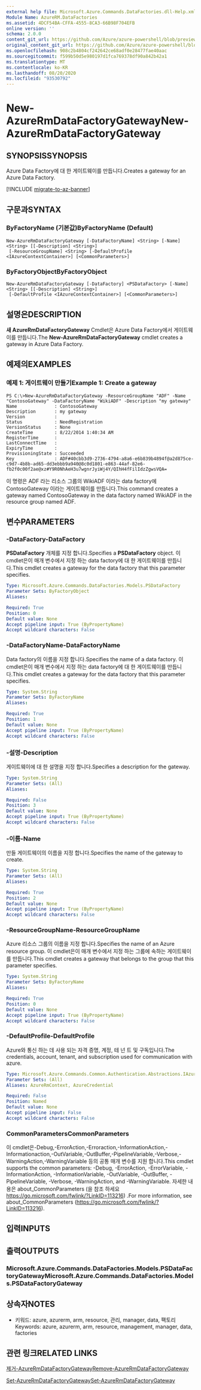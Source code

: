```yaml
---
external help file: Microsoft.Azure.Commands.DataFactories.dll-Help.xml
Module Name: AzureRM.DataFactories
ms.assetid: 4DCF54BA-CFFA-4555-8CA3-66B98F704EFB
online version: ''
schema: 2.0.0
content_git_url: https://github.com/Azure/azure-powershell/blob/preview/src/ResourceManager/DataFactories/Commands.DataFactories/help/New-AzureRmDataFactoryGateway.md
original_content_git_url: https://github.com/Azure/azure-powershell/blob/preview/src/ResourceManager/DataFactories/Commands.DataFactories/help/New-AzureRmDataFactoryGateway.md
ms.openlocfilehash: 908c2b4804cf242642ce68adf0e28477fae40aac
ms.sourcegitcommit: f599b50d5e980197d1fca769378df90a842b42a1
ms.translationtype: MT
ms.contentlocale: ko-KR
ms.lasthandoff: 08/20/2020
ms.locfileid: "93530792"
---
```

# <span data-ttu-id="fc0b8-101">New-AzureRmDataFactoryGateway</span><span class="sxs-lookup"><span data-stu-id="fc0b8-101">New-AzureRmDataFactoryGateway</span></span>

## <span data-ttu-id="fc0b8-102">SYNOPSIS</span><span class="sxs-lookup"><span data-stu-id="fc0b8-102">SYNOPSIS</span></span>
<span data-ttu-id="fc0b8-103">Azure Data Factory에 대 한 게이트웨이를 만듭니다.</span><span class="sxs-lookup"><span data-stu-id="fc0b8-103">Creates a gateway for an Azure Data Factory.</span></span>

[!INCLUDE [migrate-to-az-banner](../../includes/migrate-to-az-banner.md)]

## <span data-ttu-id="fc0b8-104">구문과</span><span class="sxs-lookup"><span data-stu-id="fc0b8-104">SYNTAX</span></span>

### <span data-ttu-id="fc0b8-105">ByFactoryName (기본값)</span><span class="sxs-lookup"><span data-stu-id="fc0b8-105">ByFactoryName (Default)</span></span>
```
New-AzureRmDataFactoryGateway [-DataFactoryName] <String> [-Name] <String> [[-Description] <String>]
 [-ResourceGroupName] <String> [-DefaultProfile <IAzureContextContainer>] [<CommonParameters>]
```

### <span data-ttu-id="fc0b8-106">ByFactoryObject</span><span class="sxs-lookup"><span data-stu-id="fc0b8-106">ByFactoryObject</span></span>
```
New-AzureRmDataFactoryGateway [-DataFactory] <PSDataFactory> [-Name] <String> [[-Description] <String>]
 [-DefaultProfile <IAzureContextContainer>] [<CommonParameters>]
```

## <span data-ttu-id="fc0b8-107">설명은</span><span class="sxs-lookup"><span data-stu-id="fc0b8-107">DESCRIPTION</span></span>
<span data-ttu-id="fc0b8-108">**새 AzureRmDataFactoryGateway** Cmdlet은 Azure Data Factory에서 게이트웨이를 만듭니다.</span><span class="sxs-lookup"><span data-stu-id="fc0b8-108">The **New-AzureRmDataFactoryGateway** cmdlet creates a gateway in Azure Data Factory.</span></span>

## <span data-ttu-id="fc0b8-109">예제의</span><span class="sxs-lookup"><span data-stu-id="fc0b8-109">EXAMPLES</span></span>

### <span data-ttu-id="fc0b8-110">예제 1: 게이트웨이 만들기</span><span class="sxs-lookup"><span data-stu-id="fc0b8-110">Example 1: Create a gateway</span></span>
```
PS C:\>New-AzureRmDataFactoryGateway -ResourceGroupName "ADF" -Name "ContosoGateway" -DataFactoryName "WikiADF" -Description "my gateway"
Name              : ContosoGateway
Description       : my gateway
Version           : 
Status            : NeedRegistration
VersionStatus     : None
CreateTime        : 8/22/2014 1:40:34 AM
RegisterTime      : 
LastConnectTime   : 
ExpiryTime        : 
ProvisioningState : Succeeded
Key               : ADF#40cbb3d9-2736-4794-a8a6-e6b839b4894f@a2d875ce-c9d7-4b8b-ad65-dd3ebbb9a940@8c0d1801-e863-44af-82e6-fb2f0c00f2ae@xz#Y9R0NhAeH3u7wgnrJyiWj4Y/QIhH4fFilIdzZgwsVQA=
```

<span data-ttu-id="fc0b8-111">이 명령은 ADF 라는 리소스 그룹의 WikiADF 이라는 data factory에 ContosoGateway 이라는 게이트웨이를 만듭니다.</span><span class="sxs-lookup"><span data-stu-id="fc0b8-111">This command creates a gateway named ContosoGateway in the data factory named WikiADF in the resource group named ADF.</span></span>

## <span data-ttu-id="fc0b8-112">변수</span><span class="sxs-lookup"><span data-stu-id="fc0b8-112">PARAMETERS</span></span>

### <span data-ttu-id="fc0b8-113">-DataFactory</span><span class="sxs-lookup"><span data-stu-id="fc0b8-113">-DataFactory</span></span>
<span data-ttu-id="fc0b8-114">**PSDataFactory** 개체를 지정 합니다.</span><span class="sxs-lookup"><span data-stu-id="fc0b8-114">Specifies a **PSDataFactory** object.</span></span>
<span data-ttu-id="fc0b8-115">이 cmdlet은이 매개 변수에서 지정 하는 data factory에 대 한 게이트웨이를 만듭니다.</span><span class="sxs-lookup"><span data-stu-id="fc0b8-115">This cmdlet creates a gateway for the data factory that this parameter specifies.</span></span>

```yaml
Type: Microsoft.Azure.Commands.DataFactories.Models.PSDataFactory
Parameter Sets: ByFactoryObject
Aliases: 

Required: True
Position: 0
Default value: None
Accept pipeline input: True (ByPropertyName)
Accept wildcard characters: False
```

### <span data-ttu-id="fc0b8-116">-DataFactoryName</span><span class="sxs-lookup"><span data-stu-id="fc0b8-116">-DataFactoryName</span></span>
<span data-ttu-id="fc0b8-117">Data factory의 이름을 지정 합니다.</span><span class="sxs-lookup"><span data-stu-id="fc0b8-117">Specifies the name of a data factory.</span></span>
<span data-ttu-id="fc0b8-118">이 cmdlet은이 매개 변수에서 지정 하는 data factory에 대 한 게이트웨이를 만듭니다.</span><span class="sxs-lookup"><span data-stu-id="fc0b8-118">This cmdlet creates a gateway for the data factory that this parameter specifies.</span></span>

```yaml
Type: System.String
Parameter Sets: ByFactoryName
Aliases: 

Required: True
Position: 1
Default value: None
Accept pipeline input: True (ByPropertyName)
Accept wildcard characters: False
```

### <span data-ttu-id="fc0b8-119">-설명</span><span class="sxs-lookup"><span data-stu-id="fc0b8-119">-Description</span></span>
<span data-ttu-id="fc0b8-120">게이트웨이에 대 한 설명을 지정 합니다.</span><span class="sxs-lookup"><span data-stu-id="fc0b8-120">Specifies a description for the gateway.</span></span>

```yaml
Type: System.String
Parameter Sets: (All)
Aliases: 

Required: False
Position: 3
Default value: None
Accept pipeline input: True (ByPropertyName)
Accept wildcard characters: False
```

### <span data-ttu-id="fc0b8-121">-이름</span><span class="sxs-lookup"><span data-stu-id="fc0b8-121">-Name</span></span>
<span data-ttu-id="fc0b8-122">만들 게이트웨이의 이름을 지정 합니다.</span><span class="sxs-lookup"><span data-stu-id="fc0b8-122">Specifies the name of the gateway to create.</span></span>

```yaml
Type: System.String
Parameter Sets: (All)
Aliases: 

Required: True
Position: 2
Default value: None
Accept pipeline input: True (ByPropertyName)
Accept wildcard characters: False
```

### <span data-ttu-id="fc0b8-123">-ResourceGroupName</span><span class="sxs-lookup"><span data-stu-id="fc0b8-123">-ResourceGroupName</span></span>
<span data-ttu-id="fc0b8-124">Azure 리소스 그룹의 이름을 지정 합니다.</span><span class="sxs-lookup"><span data-stu-id="fc0b8-124">Specifies the name of an Azure resource group.</span></span>
<span data-ttu-id="fc0b8-125">이 cmdlet은이 매개 변수에서 지정 하는 그룹에 속하는 게이트웨이를 만듭니다.</span><span class="sxs-lookup"><span data-stu-id="fc0b8-125">This cmdlet creates a gateway that belongs to the group that this parameter specifies.</span></span>

```yaml
Type: System.String
Parameter Sets: ByFactoryName
Aliases: 

Required: True
Position: 0
Default value: None
Accept pipeline input: True (ByPropertyName)
Accept wildcard characters: False
```

### <span data-ttu-id="fc0b8-126">-DefaultProfile</span><span class="sxs-lookup"><span data-stu-id="fc0b8-126">-DefaultProfile</span></span>
<span data-ttu-id="fc0b8-127">Azure와 통신 하는 데 사용 되는 자격 증명, 계정, 테 넌 트 및 구독입니다.</span><span class="sxs-lookup"><span data-stu-id="fc0b8-127">The credentials, account, tenant, and subscription used for communication with azure.</span></span>

```yaml
Type: Microsoft.Azure.Commands.Common.Authentication.Abstractions.IAzureContextContainer
Parameter Sets: (All)
Aliases: AzureRmContext, AzureCredential

Required: False
Position: Named
Default value: None
Accept pipeline input: False
Accept wildcard characters: False
```

### <span data-ttu-id="fc0b8-128">CommonParameters</span><span class="sxs-lookup"><span data-stu-id="fc0b8-128">CommonParameters</span></span>
<span data-ttu-id="fc0b8-129">이 cmdlet은-Debug,-ErrorAction,-Erroraction,-InformationAction,-Informationaction,-OutVariable,-OutBuffer,-PipelineVariable,-Verbose,-WarningAction,-WarningVariable 등의 공통 매개 변수를 지원 합니다.</span><span class="sxs-lookup"><span data-stu-id="fc0b8-129">This cmdlet supports the common parameters: -Debug, -ErrorAction, -ErrorVariable, -InformationAction, -InformationVariable, -OutVariable, -OutBuffer, -PipelineVariable, -Verbose, -WarningAction, and -WarningVariable.</span></span> <span data-ttu-id="fc0b8-130">자세한 내용은 about_CommonParameters (을 참조 하세요 https://go.microsoft.com/fwlink/?LinkID=113216) .</span><span class="sxs-lookup"><span data-stu-id="fc0b8-130">For more information, see about_CommonParameters (https://go.microsoft.com/fwlink/?LinkID=113216).</span></span>

## <span data-ttu-id="fc0b8-131">입력</span><span class="sxs-lookup"><span data-stu-id="fc0b8-131">INPUTS</span></span>

## <span data-ttu-id="fc0b8-132">출력</span><span class="sxs-lookup"><span data-stu-id="fc0b8-132">OUTPUTS</span></span>

### <span data-ttu-id="fc0b8-133">Microsoft.Azure.Commands.DataFactories.Models.PSDataFactoryGateway</span><span class="sxs-lookup"><span data-stu-id="fc0b8-133">Microsoft.Azure.Commands.DataFactories.Models.PSDataFactoryGateway</span></span>

## <span data-ttu-id="fc0b8-134">상속자</span><span class="sxs-lookup"><span data-stu-id="fc0b8-134">NOTES</span></span>
* <span data-ttu-id="fc0b8-135">키워드: azure, azurerm, arm, resource, 관리, manager, data, 팩토리</span><span class="sxs-lookup"><span data-stu-id="fc0b8-135">Keywords: azure, azurerm, arm, resource, management, manager, data, factories</span></span>

## <span data-ttu-id="fc0b8-136">관련 링크</span><span class="sxs-lookup"><span data-stu-id="fc0b8-136">RELATED LINKS</span></span>

[<span data-ttu-id="fc0b8-137">제거-AzureRmDataFactoryGateway</span><span class="sxs-lookup"><span data-stu-id="fc0b8-137">Remove-AzureRmDataFactoryGateway</span></span>](./Remove-AzureRmDataFactoryGateway.md)

[<span data-ttu-id="fc0b8-138">Set-AzureRmDataFactoryGateway</span><span class="sxs-lookup"><span data-stu-id="fc0b8-138">Set-AzureRmDataFactoryGateway</span></span>](./Set-AzureRmDataFactoryGateway.md)


